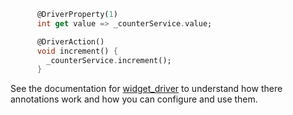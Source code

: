 ```dart
      @DriverProperty(1)
      int get value => _counterService.value;

      @DriverAction()
      void increment() {
        _counterService.increment();
      }
```

See the documentation for [widget_driver](https://github.com/bmw-tech/widget_driver/tree/master/widget_driver) to understand how there annotations work and how you can configure and use them.